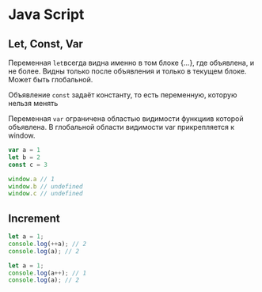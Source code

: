 # Java Script

## Let, Const, Var

Переменная `let`всегда видна именно в том блоке {…}, где объявлена, и не более. Видны только после объявления и только в текущем блоке. Может быть глобальной.

Объявление `const` задаёт константу, то есть переменную, которую нельзя менять

Переменная `var` ограничена областью видимости функциив которой объявлена. В глобальной области видимости var прикрепляется к window. 

```javascript
var a = 1
let b = 2
const c = 3

window.a // 1
window.b // undefined
window.c // undefined
```

## Increment

```javascript
let a = 1;
console.log(++a); // 2
console.log(a); // 2

let a = 1;
console.log(a++); // 1
console.log(a); // 2
```

